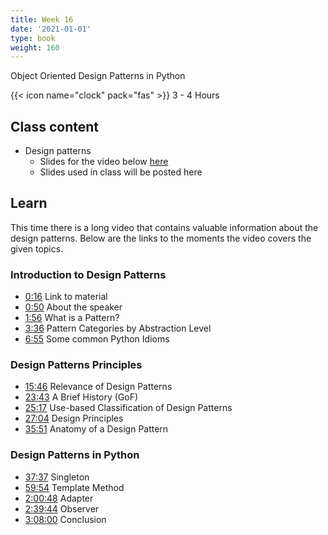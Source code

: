 ```yaml
---
title: Week 16
date: '2021-01-01'
type: book
weight: 160
---
```


Object Oriented Design Patterns in Python

<!--more-->

{{< icon name="clock" pack="fas" >}} 3 - 4 Hours

## Class content

- Design patterns
    - Slides for the video below [here](https://speakerdeck.com/pycon2019/ariel-ortiz-tutorial-design-patterns-in-python-for-the-untrained-eye)
    - Slides used in class will be posted here


## Learn

This time there is a long video that contains valuable information about the design patterns. Below are the links to the moments the video covers the given topics.

### Introduction to Design Patterns
- [0:16](https://www.youtube.com/watch?v=o1FZ_Bd4DSM&t=16s) Link to material
- [0:50](https://www.youtube.com/watch?v=o1FZ_Bd4DSM&t=50s) About the speaker
- [1:56](https://www.youtube.com/watch?v=o1FZ_Bd4DSM&t=116s) What is a Pattern?
- [3:36](https://www.youtube.com/watch?v=o1FZ_Bd4DSM&t=216s) Pattern Categories by Abstraction Level
- [6:55](https://www.youtube.com/watch?v=o1FZ_Bd4DSM&t=415s) Some common Python Idioms

### Design Patterns Principles

- [15:46](https://www.youtube.com/watch?v=o1FZ_Bd4DSM&t=946s) Relevance of Design Patterns
- [23:43](https://www.youtube.com/watch?v=o1FZ_Bd4DSM&t=1423s) A Brief History (GoF)
- [25:17](https://www.youtube.com/watch?v=o1FZ_Bd4DSM&t=1517s) Use-based Classification of Design Patterns
- [27:04](https://www.youtube.com/watch?v=o1FZ_Bd4DSM&t=1624s) Design Principles
- [35:51](https://www.youtube.com/watch?v=o1FZ_Bd4DSM&t=2151s) Anatomy of a Design Pattern

### Design Patterns in Python
- [37:37](https://www.youtube.com/watch?v=o1FZ_Bd4DSM&t=2257s) Singleton
- [59:54](https://www.youtube.com/watch?v=o1FZ_Bd4DSM&t=3594s) Template Method
- [2:00:48](https://www.youtube.com/watch?v=o1FZ_Bd4DSM&t=7248s) Adapter
- [2:39:44](https://www.youtube.com/watch?v=o1FZ_Bd4DSM&t=9584s) Observer
- [3:08:00](https://www.youtube.com/watch?v=o1FZ_Bd4DSM&t=11280s) Conclusion


